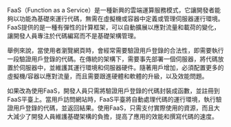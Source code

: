 FaaS（Function as a Service）是一種新興的雲端運算服務模式，它讓開發者能夠以功能為基礎來運行代碼，無需在虛擬機或容器中定義或管理伺服器運行環境。FaaS提供的是一種有彈性的計算框架，可以自動擴展以應對流量和載荷的變化，讓開發人員專注於代碼編寫而不是基礎架構管理。

舉例來說，當使用者瀏覽網頁時，會經常需要驗證用戶登錄的合法性，即需要執行一段驗證用戶登錄的代碼。在傳統的架構下，需要事先部署一個伺服器，將代碼放置於伺服器中，並維護其運行環境和伺服器硬件。隨著用戶增加，必須配置更多的虛擬機/容器以應對流量，而且需要跟進硬體和軟體的升級，以及效能問題。

如果改為使用FaaS，開發人員只需將驗證用戶登錄的代碼封裝成函數，並註冊到FaaS平臺上。當用戶訪問網站時，FaaS平臺將自動處理代碼的運行環境，執行驗證用戶登錄的代碼，並返回結果。使用FaaS，只需支付實際使用的資源，而且大大減少了開發人員維護基礎架構的負擔，提高了應用的效能和撰寫代碼的速度。